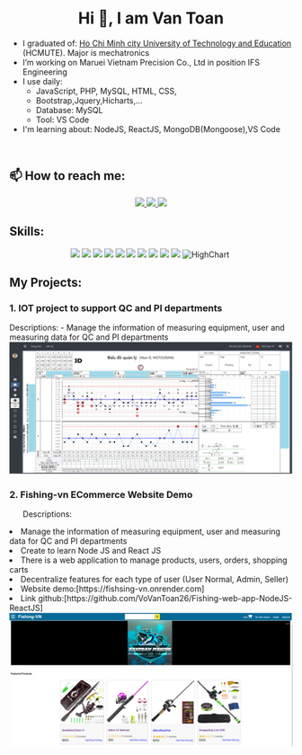 <h1 align="center">Hi 👋, I am Van Toan</h1>


-  I graduated of: [Ho Chi Minh city University of Technology and Education](https://hcmute.edu.vn) (HCMUTE). Major is mechatronics
-  I’m working on Maruei Vietnam Precision Co., Ltd in position IFS Engineering 
-  I use daily:
    + JavaScript, PHP, MySQL, HTML, CSS,
    + Bootstrap,Jquery,Hicharts,...
    + Database: MySQL
    + Tool: VS Code
-  I'm learning about: NodeJS, ReactJS, MongoDB(Mongoose),VS Code

<br />

## 📫 How to reach me:

<p align="center">
  <a href="https://linkedin.com/in/toàn-võ-văn-50655b25a" target="_blank">
    <img src="https://img.icons8.com/fluent/48/000000/linkedin.png"/>
  </a>
  <a href="https://github.com/VoVanToan26" alt="Github">
    <img src="https://img.icons8.com/fluent/48/000000/github.png"/>
  </a> 
  <a href="mailto:vantoanvo26@gmail.com" alt="Email">
    <img src="https://img.icons8.com/fluent/48/000000/mailing.png"/>
  </a>
</p>

## Skills:
<p align="center">
  <img src="https://img.icons8.com/officel/256/php-logo.png" height=40/>
  <img src="https://img.icons8.com/color/256/javascript.png" height=40/>
  <img src="https://img.icons8.com/color/256/html-5.png" height=40/>
  <img src="https://img.icons8.com/color/256/css3.png" height=40/>
  <img src="https://img.icons8.com/color/256/mysql-logo.png" height=40/>
  <img src="https://img.icons8.com/color/256/bootstrap.png" height=40/>
  <img src="https://www.devopsschool.com/blog/wp-content/uploads/2022/03/jquery.png" height=40/>
  <img src="https://img.icons8.com/color/256/nodejs.png" height=40/>
  <img src="https://img.icons8.com/color/256/react-native.png" height=40/>
  <img src="https://mongoosejs.com/docs/images/mongoose5_62x30_transparent.png" height=40/>
  <img src="https://api.highcharts.com/highcharts/mstile-310x310.png" alt="HighChart" height=40/>
  <img src="https://github.githubassets.com/images/modules/logos_page/GitHub-Mark.png" alt="" height=40/>
</p>

## My Projects:

<h3>1. IOT project to support QC and PI departments</h3>
Descriptions: - Manage the information of measuring equipment, user and measuring data for QC and PI departments
<img src="images/FIOT.png" alt="FIOT">

<h3>2. Fishing-vn ECommerce Website Demo</h3>
<ul>Descriptions: </ul>
<li>Manage the information of measuring equipment, user and measuring data for QC and PI departments</li>
<li>Create to learn Node JS and React JS</li>
<li>There is a web application to manage products, users, orders, shopping carts</li>
<li>Decentralize features for each type of user (User Normal, Admin, Seller)</li>
<li>Website demo:[https://fishsing-vn.onrender.com]</li>
<li>Link github:[https://github.com/VoVanToan26/Fishing-web-app-NodeJS-ReactJS]</li>
<img src="images/FishingWeb-app.png" alt="Fishing-webapp">
